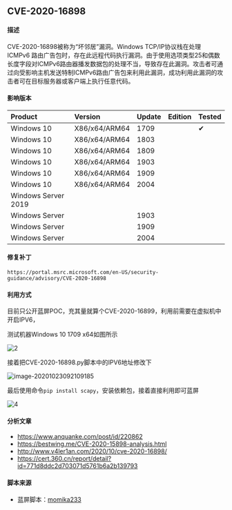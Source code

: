 ## CVE-2020-16898

#### 描述

CVE-2020-16898被称为“坏邻居”漏洞。Windows TCP/IP协议栈在处理 ICMPv6 路由广告包时，存在此远程代码执行漏洞。由于使用选项类型25和偶数长度字段对ICMPv6路由器播发数据包的处理不当，导致存在此漏洞。攻击者可通过向受影响主机发送特制ICMPv6路由广告包来利用此漏洞，成功利用此漏洞的攻击者可在目标服务器或客户端上执行任意代码。

#### 影响版本

| Product             | Version       | Update | Edition | Tested             |
| :------------------ | :------------ | ------ | ------- | ------------------ |
| Windows 10          | X86/x64/ARM64 | 1709   |         | &#10004; |
| Windows 10          | X86/x64/ARM64 | 1803   |         |                    |
| Windows 10          | X86/x64/ARM64 | 1809   |         |                    |
| Windows 10          | X86/x64/ARM64 | 1903   |         |                    |
| Windows 10          | X86/x64/ARM64 | 1909   |         |                    |
| Windows 10          | X86/x64/ARM64 | 2004   |         |                    |
| Windows Server 2019 |               |        |         |                    |
| Windows Server      |               | 1903   |         |                    |
| Windows Server      |               | 1909   |         |                    |
| Windows Server      |               | 2004   |         |                    |

#### 修复补丁

```
https://portal.msrc.microsoft.com/en-US/security-guidance/advisory/CVE-2020-16898
```

#### 利用方式

目前只公开蓝屏POC，充其量就算个CVE-2020-16899，利用前需要在虚拟机中开启IPV6，

测试机器Windows 10 1709 x64如图所示

![2](https://github.com/Ascotbe/Random-img/blob/master/WindowsKernelExploits/CVE-2020-16898_ipv6_open.png?raw=true)

接着把CVE-2020-16898.py脚本中的IPV6地址修改下

![image-20201023092109185](https://github.com/Ascotbe/Random-img/blob/master/WindowsKernelExploits/CVE-2020-16898_py.png?raw=true)

最后使用命令`pip install scapy`，安装依赖包，接着直接利用即可蓝屏

![4](https://github.com/Ascotbe/Random-img/blob/master/WindowsKernelExploits/CVE-2020-16898_win_10_1709.gif?raw=true)

#### 分析文章
- https://www.anquanke.com/post/id/220862
- https://bestwing.me/CVE-2020-15898-analysis.html
- http://www.v4ler1an.com/2020/10/cve-2020-16898/
- https://cert.360.cn/report/detail?id=771d8ddc2d703071d5761b6a2b139793

#### 脚本来源

- 蓝屏脚本：[momika233](https://github.com/momika233/CVE-2020-16898-exp)

